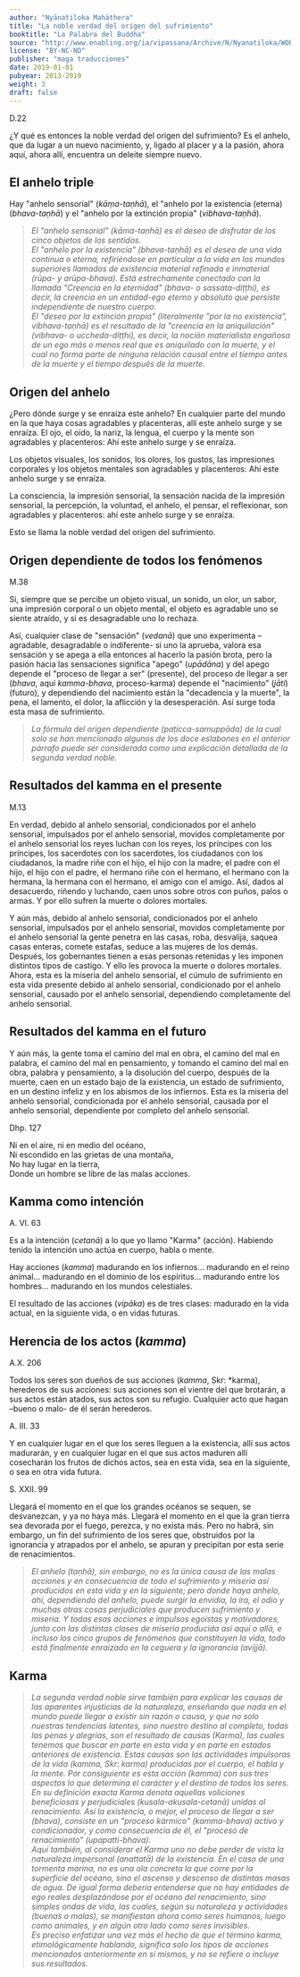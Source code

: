 ```yaml
---
author: "Nyānatiloka Mahāthera"
title: "La noble verdad del origen del sufrimiento"
booktitle: "La Palabra del Buddha"
source: "http://www.enabling.org/ia/vipassana/Archive/N/Nyanatiloka/WOB/index.html"
license: "BY-NC-ND"
publisher: "maga traducciones"
date: 2019-01-01
pubyear: 2013-2019
weight: 3
draft: false
---
```

D.22  

¿Y qué es entonces la noble verdad del origen del sufrimiento? Es el anhelo, que da lugar a un nuevo nacimiento, y, ligado al placer y a la pasión, ahora aquí, ahora allí, encuentra un deleite siempre nuevo.  

## El anhelo triple  

Hay "anhelo sensorial" (*kāṃa-taṇhā*), el "anhelo por la existencia (eterna) (*bhava-taṇhā*) y el "anhelo por la extinción propia" (*vibhava-taṇhā*).  

> *El "anhelo sensorial" (kāma-taṇhā) es el deseo de disfrutar de los cinco objetos de los sentidos.  
El "anhelo por la existencia" (bhava-taṇhā) es el deseo de una vida continua o eterna, refiriéndose en particular a la vida en los mundos superiores llamados de existencia material refinada e inmaterial (rūpa- y arūpa-bhava). Está estrechamente conectado con la llamada "Creencia en la eternidad" (bhava- o sassata-diṭṭhi), es decir, la creencia en un entidad-ego eterno y absoluto que persiste independiente de nuestro cuerpo.  
El "deseo por la extinción propia" (literalmente "por la no existencia", vibhava-taṇhā) es el resultado de la "creencia en la aniquilación" (vibhava- o uccheda-diṭṭhi), es decir, la noción materialista engañosa de un ego más o menos real que es aniquilado con la muerte, y el cual no forma parte de ninguna relación causal entre el tiempo antes de la muerte y el tiempo después de la muerte.*  

## Origen del anhelo  

¿Pero dónde surge y se enraíza este anhelo? En cualquier parte del mundo en la que haya cosas agradables y placenteras, allí este anhelo surge y se enraíza. El ojo, el oído, la nariz, la lengua, el cuerpo y la mente son agradables y placenteros: Ahí este anhelo surge y se enraíza.  

Los objetos visuales, los sonidos, los olores, los gustos, las impresiones corporales y los objetos mentales son agradables y placenteros: Ahí este anhelo surge y se enraíza.  

La consciencia, la impresión sensorial, la sensación nacida de la impresión sensorial, la percepción, la voluntad, el anhelo, el pensar, el reflexionar, son agradables y placenteros: ahí este anhelo surge y se enraíza.  

Esto se llama la noble verdad del origen del sufrimiento.  

## Origen dependiente de todos los fenómenos  

M.38  

Si, siempre que se percibe un objeto visual, un sonido, un olor, un sabor, una impresión corporal o un objeto mental, el objeto es agradable uno se siente atraído, y si es desagradable uno lo rechaza.  

Así, cualquier clase de "sensación" (*vedanā*) que uno experimenta –agradable, desagradable o indiferente- si uno la aprueba, valora esa sensación y se apega a ella entonces al hacerlo la pasión brota, pero la pasión hacia las sensaciones significa "apego" (*upādāna*) y del apego depende el "proceso de llegar a ser" (presente), del proceso de llegar a ser (*bhava*, aquí *kamma-bhava*, proceso-karma) depende el "nacimiento" (*jāti*) (futuro), y dependiendo del nacimiento están la "decadencia y la muerte", la pena, el lamento, el dolor, la aflicción y la desesperación. Así surge toda esta masa de sufrimiento.  

> *La fórmula del origen dependiente (paṭicca-samuppāda) de la cual solo se han mencionado algunos de los doce eslabones en el anterior párrafo puede ser considerada como una explicación detallada de la segunda verdad noble.*  

## Resultados del kamma en el presente  

M.13  

En verdad, debido al anhelo sensorial, condicionados por el anhelo sensorial, impulsados por el anhelo sensorial, movidos completamente por el anhelo sensorial los reyes luchan con los reyes, los príncipes con los príncipes, los sacerdotes con los sacerdotes, los ciudadanos con los ciudadanos, la madre riñe con el hijo, el hijo con la madre, el padre con el hijo, el hijo con el padre, el hermano riñe con el hermano, el hermano con la hermana, la hermana con el hermano, el amigo con el amigo. Así, dados al desacuerdo, riñendo y luchando, caen unos sobre otros con puños, palos o armas. Y por ello sufren la muerte o dolores mortales.  

Y aún más, debido al anhelo sensorial, condicionados por el anhelo sensorial, impulsados por el anhelo sensorial, movidos completamente por el anhelo sensorial la gente penetra en las casas, roba, desvalija, saquea casas enteras, comete estafas, seduce a las mujeres de los demás. Después, los gobernantes tienen a esas personas retenidas y les imponen distintos tipos de castigo. Y ello les provoca la muerte o dolores mortales. Ahora, esta es la miseria del anhelo sensorial, el cúmulo de sufrimiento en esta vida presente debido al anhelo sensorial, condicionado por el anhelo sensorial, causado por el anhelo sensorial, dependiendo completamente del anhelo sensorial.  

## Resultados del kamma en el futuro  

Y aún más, la gente toma el camino del mal en obra, el camino del mal en palabra, el camino del mal en pensamiento, y tomando el camino del mal en obra, palabra y pensamiento, a la disolución del cuerpo, después de la muerte, caen en un estado bajo de la existencia, un estado de sufrimiento, en un destino infeliz y en los abismos de los infiernos. Esta es la miseria del anhelo sensorial, condicionada por el anhelo sensorial, causada por el anhelo sensorial, dependiente por completo del anhelo sensorial.  

Dhp. 127  

Ni en el aire, ni en medio del océano,  
Ni escondido en las grietas de una montaña,  
No hay lugar en la tierra,  
Donde un hombre se libre de las malas acciones.  

## Kamma como intención  

A. VI. 63  

Es a la intención (*cetanā*) a lo que yo llamo "Karma" (acción). Habiendo tenido la intención uno actúa en cuerpo, habla o mente.  

Hay acciones (*kamma*) madurando en los infiernos… madurando en el reino animal… madurando en el dominio de los espíritus… madurando entre los hombres… madurando en los mundos celestiales.  

El resultado de las acciones (*vipāka*) es de tres clases: madurado en la vida actual, en la siguiente vida, o en vidas futuras.  

## Herencia de los actos (*kamma*)  

A.X. 206  

Todos los seres son dueños de sus acciones (*kamma*, Skr: *karma), herederos de sus acciones: sus acciones son el vientre del que brotarán, a sus actos están atados, sus actos son su refugio. Cualquier acto que hagan –bueno o malo- de él serán herederos.  

A. III. 33  

Y en cualquier lugar en el que los seres lleguen a la existencia, allí sus actos madurarán, y en cualquier lugar en el que sus actos maduren allí cosecharán los frutos de dichos actos, sea en esta vida, sea en la siguiente, o sea en otra vida futura.  

S. XXII. 99  

Llegará el momento en el que los grandes océanos se sequen, se desvanezcan, y ya no haya más. Llegará el momento en el que la gran tierra sea devorada por el fuego, perezca, y no exista más. Pero no habrá, sin embargo, un fin del sufrimiento de los seres que, obstruidos por la ignorancia y atrapados por el anhelo, se apuran y precipitan por esta serie de renacimientos.  

> *El anhelo (taṇhā), sin embargo, no es la única causa de las malas acciones y en consecuencia de todo el sufrimiento y miseria así producidos en esta vida y en la siguiente; pero donde haya anhelo, ahí, dependiendo del anhelo, puede surgir la envidia, la ira, el odio y muchas otras cosas perjudiciales que producen sufrimiento y miseria. Y todas esas acciones e impulsos egoístas y motivadores, junto con las distintas clases de miseria producida así aquí o allá, e incluso los cinco grupos de fenómenos que constituyen la vida, todo está finalmente enraizado en la ceguera y la ignorancia (avijjā).*  

## Karma  

> *La segunda verdad noble sirve también para explicar las causas de las aparentes injusticias de la naturaleza, enseñando que nada en el mundo puede llegar a existir sin razón o causa, y que no solo nuestras tendencias latentes, sino nuestro destino al completo, todas las penas y alegrías, son el resultado de causas (Karma), las cuales tenemos que buscar en parte en esta vida y en parte en estados anteriores de existencia. Estas causas son las actividades impulsoras de la vida (kamma, Skr: karma) producidas por el cuerpo, el habla y la mente. Por consiguiente es esta acción (kamma) con sus tres aspectos lo que determina el carácter y el destino de todos los seres. En su definición exacta Karma denota aquellas voliciones beneficiosas y perjudiciales (kusala-akusala-cetanā) unidas al renacimiento. Así la existencia, o mejor, el proceso de llegar a ser (bhava), consiste en un "proceso kármico" (kamma-bhava) activo y condicionador, y como consecuencia de él, el "proceso de renacimiento" (upapatti-bhava).  
Aquí también, al considerar el Karma uno no debe perder de vista la naturaleza impersonal (anattatā) de la existencia. En el caso de una tormenta marina, no es una ola concreta la que corre por la superficie del océano, sino el ascenso y descenso de distintas masas de agua. De igual forma debería entenderse que no hay entidades de ego reales desplazándose por el océano del renacimiento, sino simples ondas de vida, las cuales, según su naturaleza y actividades (buenas o malas), se manifiestan ahora como seres humanos, luego como animales, y en algún otro lado como seres invisibles.  
Es preciso enfatizar una vez más el hecho de que el término karma, etimológicamente hablando, significa solo los tipos de acciones mencionados anteriormente en sí mismos, y no se refiere o incluye sus resultados.*  
